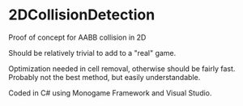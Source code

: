 # 2DCollisionDetection
Proof of concept for AABB collision in 2D

Should be relatively trivial to add to a "real" game.

Optimization needed in cell removal, otherwise should be fairly fast.
Probably not the best method, but easily understandable.

Coded in C# using Monogame Framework and Visual Studio.
